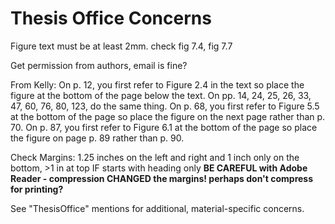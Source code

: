 # Thesis Office Concerns

Figure text must be at least 2mm. check fig 7.4, fig 7.7

Get permission from authors, email is fine?

From Kelly:
On p. 12, you first refer to Figure 2.4 in the text so place the figure at the bottom of the page below the text.
On pp. 14, 24, 25, 26, 33, 47, 60, 76, 80, 123, do the same thing.
On p. 68, you first refer to Figure 5.5 at the bottom of the page so place the figure on the next page rather than p. 70.
On p. 87, you first refer to Figure 6.1 at the bottom of the page so place the figure on page p. 89 rather than p. 90.

Check Margins: 1.25 inches on the left and right and 1 inch only on the bottom, >1 in at top IF starts with heading only
**BE CAREFUL with Adobe Reader - compression CHANGED the margins! perhaps don't compress for printing?**

See "ThesisOffice" mentions for additional, material-specific concerns.
